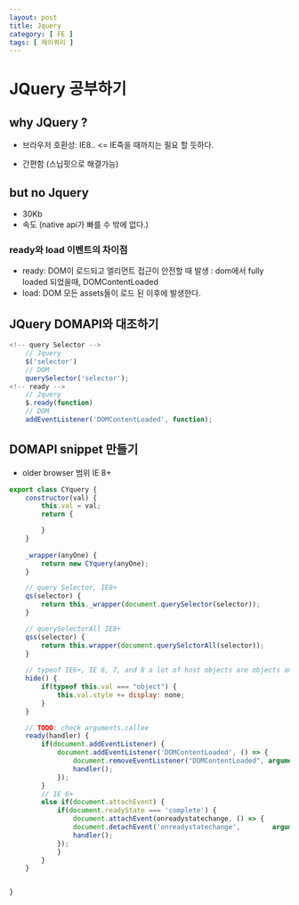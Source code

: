 ```yaml
---
layout: post
title: Jquery
category: [ FE ]
tags: [ 제이쿼리 ]
---
```


# JQuery 공부하기

## why JQuery ?

* 브라우저 호환성: IE8..  <= IE죽을 때까지는 필요 할 듯하다.

* 간편함 (스닙핏으로 해결가능)

## but no Jquery

* 30Kb
* 속도 (native api가 빠를 수 밖에 없다.)


### ready와 load 이벤트의 차이점  

* ready: DOM이 로드되고 엘리먼트 접근이 안전할 때 발생 : dom에서 fully loaded 되었을때, DOMContentLoaded
* load: DOM 모든 assets들이 로드 된 이후에 발생한다.

## JQuery DOMAPI와 대조하기

```javascript
<!-- query Selector -->
    // Jquery
    $('selector')
    // DOM
    querySelector('selector');
<!-- ready -->
    // Jquery
    $.ready(function)
    // DOM
    addEventListener('DOMContentLoaded', function);

```

## DOMAPI snippet 만들기
* older browser 범위 IE 8+

``` javascript
export class CYquery {
    constructor(val) {
        this.val = val;
        return {

        }
    }
    
    _wrapper(anyOne) {
        return new CYquery(anyOne);
    }

    // query Selector, IE8+
    qs(selector) {
        return this._wrapper(document.querySelector(selector));
    }

    // querySelectorAll IE8+
    qss(selector) {
        return this.wrapper(document.querySelctorAll(selector));
    }
    
    // typeof IE6+, IE 6, 7, and 8 a lot of host objects are objects and not functions. 
    hide() {
        if(typeof this.val === "object") {
            this.val.style += display: none;
        }
    }

    // TODO: check arguments.callee
    ready(handler) {
        if(document.addEventListener) {
            document.addEventListener('DOMContentLoaded', () => {
                document.removeEventListener("DOMContentLoaded", arguments.callee, false);
                handler();
            });
        }
        // IE 6+
        else if(document.attachEvent) {
            if(document.readyState === 'complete') {
                document.attachEvent(onreadystatechange, () => {
                document.detachEvent('onreadystatechange',        arguments.callee);
                handler();
            });
            }
        }
    }


}

```